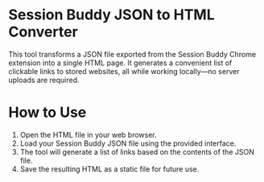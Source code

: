 Session Buddy JSON to HTML Converter
===
This tool transforms a JSON file exported from the Session Buddy Chrome extension into a single HTML page. It generates a convenient list of clickable links to stored websites, all while working locally—no server uploads are required.

How to Use
====
1. Open the HTML file in your web browser.
1. Load your Session Buddy JSON file using the provided interface.
1. The tool will generate a list of links based on the contents of the JSON file.
1. Save the resulting HTML as a static file for future use.
